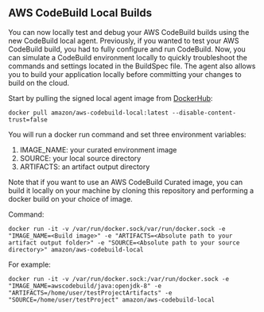 ## AWS CodeBuild Local Builds


You can now locally test and debug your AWS CodeBuild builds using the new CodeBuild local agent.
Previously, if you wanted to test your AWS CodeBuild build, you had to fully configure and run
CodeBuild. Now, you can simulate a CodeBuild environment locally to quickly troubleshoot the
commands and settings located in the BuildSpec file. The agent also allows you to build your application
locally before committing your changes to build on the cloud.

Start by pulling the signed local agent image from [DockerHub](https://hub.docker.com/r/amazon/aws-codebuild-local/):

    docker pull amazon/aws-codebuild-local:latest --disable-content-trust=false

You will run a docker run command and set three environment variables:

 1. IMAGE_NAME: your curated environment image 
 2. SOURCE: your local source directory 
 3. ARTIFACTS: an artifact output directory

Note that if you want to use an AWS CodeBuild Curated image, you can build it locally on your machine by cloning this repository and performing a docker build on your choice of image.

Command:

    docker run -it -v /var/run/docker.sock/var/run/docker.sock -e "IMAGE_NAME=<Build image>" -e "ARTIFACTS=<Absolute path to your artifact output folder>" -e "SOURCE=<Absolute path to your source directory>" amazon/aws-codebuild-local

For example:

    docker run -it -v /var/run/docker.sock:/var/run/docker.sock -e "IMAGE_NAME=awscodebuild/java:openjdk-8" -e "ARTIFACTS=/home/user/testProjectArtifacts" -e "SOURCE=/home/user/testProject" amazon/aws-codebuild-local 